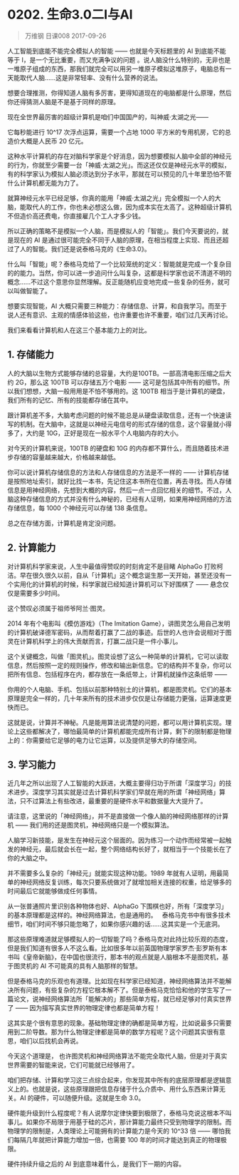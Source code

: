 # 0202. 生命3.0二I与AI

> 万维钢 日课008 2017-09-26

人工智能到底能不能完全模拟人的智能 —— 也就是今天标题里的 AI 到底能不能等于 I，是一个无比重要，而又充满争议的问题 。说人脑没什么特别的，无非也是一堆原子组成的东西，那我们就完全可以用另一堆原子模拟这堆原子，电脑总有一天能取代人脑……这是非常轻率、没有什么营养的说法。

想要合理推测，你得知道人脑有多厉害，更得知道现在的电脑都是什么原理，然后你还得猜测人脑是不是基于同样的原理。

现在全世界最厉害的超级计算机是咱们中国国产的，叫神威·太湖之光——

它每秒能进行 10^17 次浮点运算，需要一个占地 1000 平方米的专用机房，它的总造价大概是人民币 20 亿元。

这种水平计算机的存在对脑科学家是个好消息，因为想要模拟人脑中全部的神经元的行为，你就至少需要一台「神威·太湖之光」。而这还仅仅是神经元水平的模拟，有的科学家认为模拟人脑必须达到分子水平，那就在可以预见的几十年里恐怕不管什么计算机都无能为力了。

就算神经元水平已经足够，你真的能用「神威·太湖之光」完全模拟一个人的大脑，能取代人的工作，你也未必想这么做，因为成本实在太高了。这种超级计算机不但造价高还费电，你直接雇几个工人才多少钱。

所以正确的策略不是模拟一个人脑，而是模拟人的「智能」。我们今天要说的，就是现在的 AI 是通过很可能完全不同于人脑的原理，在相当程度上实现、而且还超过了人的智能。我们还是说泰格马克的《生命3.0》。

什么叫「智能」呢？泰格马克给了一个比较笼统的定义：智能就是完成一个复杂目的的能力。当然，你可以进一步追问什么叫复杂，这都是科学家也说不清道不明的概念……不过这个意思你显然理解。反正能随机应变地完成一些复杂的任务，就可以叫做智能了。

想要实现智能，AI 大概只需要三种能力：存储信息、计算，和自我学习。而至于说人还有意识、主观的情感体验这些，也许重要也许不重要，咱们过几天再讨论。

我们来看看计算机和人在这三个基本能力上的对比。 

## 1. 存储能力

人的大脑以生物方式能够存储的总容量，大约是100TB。一部高清电影压缩之后大约 2G，那么这 100TB 可以存储五万个电影 —— 这可是包括其中所有的细节。所以我们想想，大脑一般用用是不怕不够用的。这 100TB 相当于是计算机的硬盘，我们所有的记忆、所有的技能都存储在其中。

跟计算机差不多，大脑考虑问题的时候不能总是从硬盘读取信息，还有一个快速读写的机制。在大脑中，这就是以神经元电信号的形式存储的信息，这个容量就小得多了，大约是 10G，正好是现在一般水平个人电脑内存的大小。

对今天的计算机来说，100TB 的硬盘和 10G 的内存都不算什么，而且随着技术进步存储的容量越来越大，价格越来越低。

你可以说计算机存储信息的方法和人存储信息的方法是不一样的 —— 计算机存储是按照地址索引，就好比找一本书，先记住这本书所在位置，再去寻找。而人存储信息是用神经网络，先想到大概的内容，然后一点一点回忆相关的细节。不过，人脑这种存储信息的方式并没有什么神秘的，已经有人证明，如果用神经网络的方法存储信息，每 1000 个神经元可以存储 138 条信息。

总之在存储方面，计算机是肯定没问题。 

## 2. 计算能力

对计算机科学家来说，人生中最值得赞叹的时刻肯定不是目睹 AlphaGo 打败柯洁。早在很久很久以前，自从「计算机」这个概念诞生那一天开始，甚至还没有一个实用化的计算机的时候，科学家就已经知道计算机可以下好围棋了 —— 悬念仅仅是需要多少时间。

这个赞叹必须属于祖师爷阿兰·图灵。

2014 年有个电影叫《模仿游戏》（The Imitation Game），讲图灵怎么用自己发明的计算机破译德军密码，从而帮着打赢了二战的事迹。后世的人也许会说相对于图灵在计算机科学上的伟大贡献而言，打赢二战只是一件小事儿。

这个关键概念，叫做「图灵机」。图灵设想了这么一种简单的计算机，它可以读取信息，然后按照一定的规则操作，修改和输出新信息。它的结构并不复杂，你可以把所有信息、包括程序在内，都存放在一条纸带上，计算机就操作这条纸带 ——  

你用的个人电脑、手机、包括以前那种特别土的计算机，都是图灵机。它们的基本原理是完全一样的，几十年来所有的技术进步仅仅是让存储能力更强，运算速度更快而已。

这就是说，计算并不神秘。凡是能用算法说清楚的问题，都可以用计算机实现。理论上这些都解决了，哪怕最简单的计算机都能完成所有计算，剩下的限制都是物理上的：你需要给它足够的电力让它运算，以及提供足够大的存储空间。 

## 3. 学习能力

近几年之所以出现了人工智能的大跃进，大概主要得归功于所谓「深度学习」的技术进步。深度学习其实就是过去计算机科学家们早就在用的所谓「神经网络」算法，只不过算法上有些改进，最重要的是硬件水平和数据量大大提升了。

请注意，这里说的「神经网络」，并不是直接做一个像人脑的神经网络那样的计算机 —— 我们用的还是图灵机，神经网络只是一个模拟算法。

人脑学习新技能，是发生在神经元这个层面的。因为练习一个动作而经常被一起触发的神经元，最后就会长在一起，整个网络结构长好了，就相当于一个技能长在了你的大脑之中。

并不需要多么复杂的「神经元」就能实现这种功能。1989 年就有人证明，用最简单的神经网络反复训练，每次只要系统做对了就增加相关连接的权重，给足够多的时间最后它就能够做成任何事情。

从一张普通照片里识别各种物体也好、AlphaGo 下围棋也好，所有「深度学习」的基本原理都是这样的。神经网络算法，也是通用的。
 
泰格马克书中有很多技术细节，咱们时间不够只能忽略了，如果你感兴趣的话……这其实是一个无底洞。

那这些原理难道就足够模拟人的一切智能了吗？泰格马克对此持比较乐观的态度，但是我们知道有很多人不这么看。比如很多年以前英国物理学家罗杰·彭罗斯有本书叫《皇帝新脑》，在中国也很流行，那本书的观点就是人脑根本不是图灵机，基于图灵机的 AI 不可能真的具有人脑那样的智慧。

但是泰格马克的乐观也有道理。比如现在科学家已经知道，神经网络算法并不能解决所有问题，有些复杂的方程它根本解不了。但是泰格马克恰恰和他的学生写了一篇论文，说神经网络算法所「能解决的」那些简单方程，就已经足够对付真实世界了 —— 因为描写真实世界的物理定律也都是简单方程！

这其实是个很有意思的现象。基础物理定律的确都是简单方程，比如说最多只需要用到二阶导数。那为什么物理定律都是简单的数学方程呢？这个问题其实很有意思，咱们以后找机会再说。

今天这个道理是， 也许图灵机和神经网络算法不能完全取代人脑，但是对于真实世界需要的智能来说，它们可能就已经够用了。

咱们把存储、计算和学习这三点综合起来，你发现其中所有的底层原理都是逻辑意义上的。也就是说，这些原理跟把信息存储于什么介质中、用什么东西来计算无关。AI 的硬件，可以随便升级。这就是生命 3.0。

硬件能升级到什么程度呢？有人说摩尔定律快要到极限了，泰格马克说这根本不叫事儿。如果你不局限于用基于硅的芯片，那计算能力最终只受到物理学的限制。而物理学的限制是，人类理论上可能拥有的计算能力是今天的 10^33 倍 —— 哪怕我们每隔几年就把计算能力增加一倍，也需要 100 年的时间才能达到真正的物理极限。

硬件持续升级之后的 AI 到底意味着什么，是我们下一期的内容。

